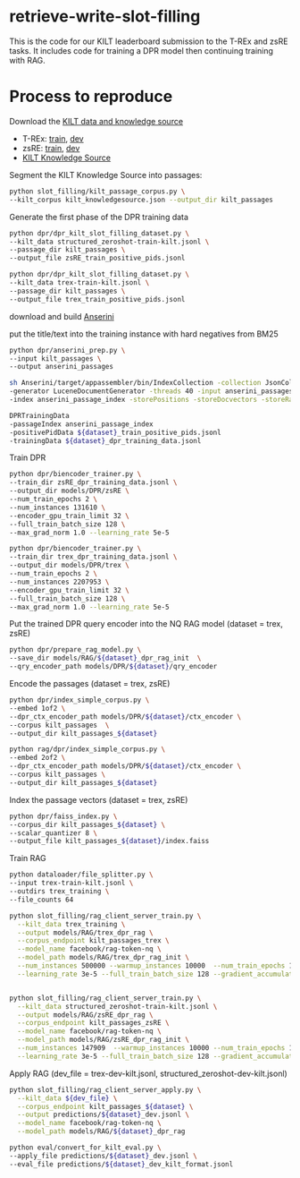 # retrieve-write-slot-filling
This is the code for our KILT leaderboard submission to the T-REx and zsRE tasks.  It includes code for training a DPR model then continuing training with RAG.

# Process to reproduce
Download the [KILT data and knowledge source](https://github.com/facebookresearch/KILT)
* T-REx: [train](http://dl.fbaipublicfiles.com/KILT/trex-train-kilt.jsonl), [dev](http://dl.fbaipublicfiles.com/KILT/trex-dev-kilt.jsonl)
* zsRE: [train](http://dl.fbaipublicfiles.com/KILT/structured_zeroshot-train-kilt.jsonl), [dev](http://dl.fbaipublicfiles.com/KILT/structured_zeroshot-dev-kilt.jsonl)
* [KILT Knowledge Source](http://dl.fbaipublicfiles.com/KILT/kilt_knowledgesource.json)

Segment the KILT Knowledge Source into passages:
```bash
python slot_filling/kilt_passage_corpus.py \
--kilt_corpus kilt_knowledgesource.json --output_dir kilt_passages
```

Generate the first phase of the DPR training data
```bash
python dpr/dpr_kilt_slot_filling_dataset.py \
--kilt_data structured_zeroshot-train-kilt.jsonl \
--passage_dir kilt_passages \
--output_file zsRE_train_positive_pids.jsonl

python dpr/dpr_kilt_slot_filling_dataset.py \
--kilt_data trex-train-kilt.jsonl \
--passage_dir kilt_passages \
--output_file trex_train_positive_pids.jsonl
```

download and build [Anserini](https://github.com/castorini/anserini)

put the title/text into the training instance with hard negatives from BM25
```bash
python dpr/anserini_prep.py \
--input kilt_passages \
--output anserini_passages

sh Anserini/target/appassembler/bin/IndexCollection -collection JsonCollection \
-generator LuceneDocumentGenerator -threads 40 -input anserini_passages \
-index anserini_passage_index -storePositions -storeDocvectors -storeRawDocs

DPRTrainingData
-passageIndex anserini_passage_index
-positivePidData ${dataset}_train_positive_pids.jsonl
-trainingData ${dataset}_dpr_training_data.jsonl
```

Train DPR
```bash
python dpr/biencoder_trainer.py \
--train_dir zsRE_dpr_training_data.jsonl \
--output_dir models/DPR/zsRE \
--num_train_epochs 2 \
--num_instances 131610 \
--encoder_gpu_train_limit 32 \
--full_train_batch_size 128 \
--max_grad_norm 1.0 --learning_rate 5e-5

python dpr/biencoder_trainer.py \
--train_dir trex_dpr_training_data.jsonl \
--output_dir models/DPR/trex \
--num_train_epochs 2 \
--num_instances 2207953 \
--encoder_gpu_train_limit 32 \
--full_train_batch_size 128 \
--max_grad_norm 1.0 --learning_rate 5e-5
```

Put the trained DPR query encoder into the NQ RAG model (dataset = trex, zsRE)
```bash
python dpr/prepare_rag_model.py \
--save_dir models/RAG/${dataset}_dpr_rag_init  \
--qry_encoder_path models/DPR/${dataset}/qry_encoder
```

Encode the passages (dataset = trex, zsRE)
```bash
python dpr/index_simple_corpus.py \
--embed 1of2 \
--dpr_ctx_encoder_path models/DPR/${dataset}/ctx_encoder \
--corpus kilt_passages  \
--output_dir kilt_passages_${dataset}

python rag/dpr/index_simple_corpus.py \
--embed 2of2 \
--dpr_ctx_encoder_path models/DPR/${dataset}/ctx_encoder \
--corpus kilt_passages \
--output_dir kilt_passages_${dataset}
```

Index the passage vectors (dataset = trex, zsRE)
```bash
python dpr/faiss_index.py \
--corpus_dir kilt_passages_${dataset} \
--scalar_quantizer 8 \
--output_file kilt_passages_${dataset}/index.faiss
```

Train RAG
```bash
python dataloader/file_splitter.py \
--input trex-train-kilt.jsonl \
--outdirs trex_training \
--file_counts 64

python slot_filling/rag_client_server_train.py \
  --kilt_data trex_training \
  --output models/RAG/trex_dpr_rag \
  --corpus_endpoint kilt_passages_trex \
  --model_name facebook/rag-token-nq \
  --model_path models/RAG/trex_dpr_rag_init \
  --num_instances 500000 --warmup_instances 10000  --num_train_epochs 1 \
  --learning_rate 3e-5 --full_train_batch_size 128 --gradient_accumulation_steps 64


python slot_filling/rag_client_server_train.py \
  --kilt_data structured_zeroshot-train-kilt.jsonl \
  --output models/RAG/zsRE_dpr_rag \
  --corpus_endpoint kilt_passages_zsRE \
  --model_name facebook/rag-token-nq \
  --model_path models/RAG/zsRE_dpr_rag_init \
  --num_instances 147909  --warmup_instances 10000 --num_train_epochs 1 \
  --learning_rate 3e-5 --full_train_batch_size 128 --gradient_accumulation_steps 64

```

Apply RAG (dev_file = trex-dev-kilt.jsonl, structured_zeroshot-dev-kilt.jsonl)
```bash
python slot_filling/rag_client_server_apply.py \
  --kilt_data ${dev_file} \
  --corpus_endpoint kilt_passages_${dataset} \
  --output predictions/${dataset}_dev.jsonl \
  --model_name facebook/rag-token-nq \
  --model_path models/RAG/${dataset}_dpr_rag

python eval/convert_for_kilt_eval.py \
--apply_file predictions/${dataset}_dev.jsonl \
--eval_file predictions/${dataset}_dev_kilt_format.jsonl

```
